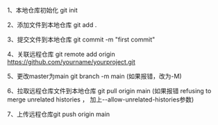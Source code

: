 1、本地仓库初始化 git init

2、添加文件到本地仓库 git add .

3、提交文件到本地仓库 git commit -m "first commit"

4、关联远程仓库 git remote add origin https://github.com/yourname/yourproject.git

5、更改master为main git branch -m main (如果报错，改为-M)

6、拉取远程仓库文件到本地仓库 git pull origin main (如果报错 refusing to merge unrelated histories ， 加上--allow-unrelated-histories参数)

7、上传远程仓库git push  origin main
